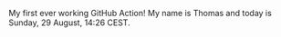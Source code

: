 My first ever working GitHub Action!
My name is Thomas and today is Sunday, 29 August, 14:26 CEST. 
